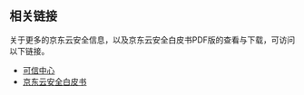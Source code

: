 ## 相关链接
关于更多的京东云安全信息，以及京东云安全白皮书PDF版的查看与下载，可访问以下链接。

- [可信中心](https://www.jdcloud.com/cn/service/trustedCenter)
- [京东云安全白皮书](https://img1.jcloudcs.com/portal/pdf/JDCloud-Security-WhitePaper-201809.pdf)
